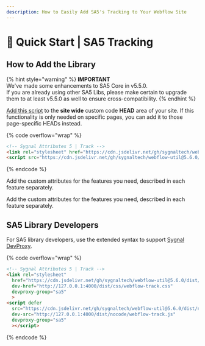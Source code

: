 ```yaml
---
description: How to Easily Add SA5's Tracking to Your Webflow Site
---
```


# 🚀 Quick Start | SA5 Tracking

## How to Add the Library   <a href="#step-1---add-the-library" id="step-1---add-the-library"></a>

{% hint style="warning" %}
**IMPORTANT** \
We've made some enhancements to SA5 Core in v5.5.0. \
If you are already using other SA5 Libs, please make certain to upgrade them to at least v5.5.0 as well to ensure cross-compatibility.&#x20;
{% endhint %}

[Add this script](../overview/how-to-add-custom-code.md) to the **site wide** custom code **HEAD** area of your site. If this functionality is only needed on specific pages, you can add it to those page-specific HEADs instead. &#x20;

{% code overflow="wrap" %}
```html
<!-- Sygnal Attributes 5 | Track --> 
<link rel="stylesheet" href="https://cdn.jsdelivr.net/gh/sygnaltech/webflow-util@5.6.0/dist/css/webflow-track.css"> 
<script src="https://cdn.jsdelivr.net/gh/sygnaltech/webflow-util@5.6.0/dist/webflow-track.js"></script>
```
{% endcode %}

Add the custom attributes for the features you need, described in each feature separately. &#x20;

Add the custom attributes for the features you need, described in each feature separately. &#x20;

## SA5 Library Developers

For SA5 library developers, use the extended syntax to support [Sygnal DevProxy](https://engine.sygnal.com/devproxy).&#x20;

{% code overflow="wrap" %}
```html
<!-- Sygnal Attributes 5 | Track --> 
<link rel="stylesheet" 
  href="https://cdn.jsdelivr.net/gh/sygnaltech/webflow-util@5.6.0/dist/css/webflow-track.css"
  dev-href="http://127.0.0.1:4000/dist/css/webflow-track.css"
  devproxy-group="sa5"
  > 
<script defer 
  src="https://cdn.jsdelivr.net/gh/sygnaltech/webflow-util@5.6.0/dist/nocode/webflow-track.js" 
  dev-src="http://127.0.0.1:4000/dist/nocode/webflow-track.js"
  devproxy-group="sa5"
  ></script>
```
{% endcode %}















